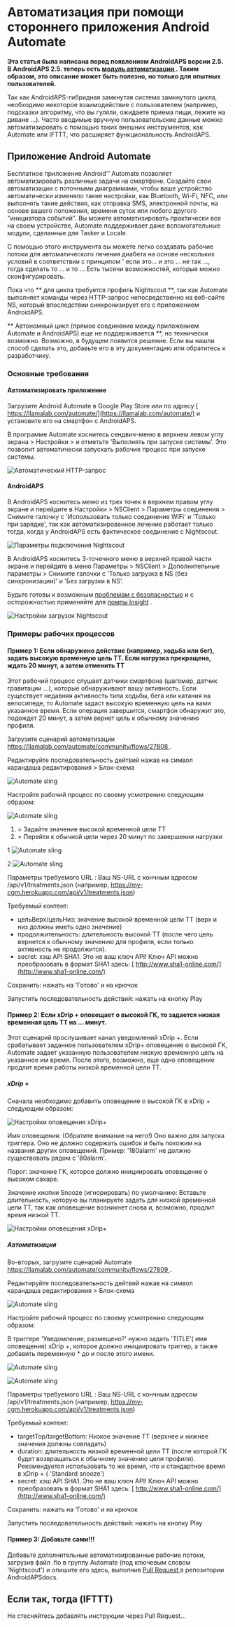 # Автоматизация при помощи стороннего приложения Android Automate

**Эта статья была написана перед появлением AndroidAPS версии 2.5. В AndroidAPS 2.5. теперь есть [ модуль автоматизации ](./Automation.rst). Таким образом, это описание может быть полезно, но только для опытных пользователей.**

Так как AndroidAPS-гибридная замкнутая система замкнутого цикла, необходимо некоторое взаимодействие с пользователем (например, подсказки алгоритму, что вы гуляли, ожидаете приема пищи, лежите на диване ...). Часто вводимые вручную пользовательские данные можно автоматизировать с помощью таких внешних инструментов, как Automate или IFTTT, что расширяет функциональность AndroidAPS.

## Приложение Android Automate

Бесплатное приложение Android™ Automate позволяет автоматизировать различные задачи на смартфоне. Создайте свои автоматизации с поточными диаграммами, чтобы ваше устройство автоматически изменяло такие настройки, как Bluetooth, Wi-Fi, NFC, или выполнять такие действия, как отправка SMS, электронной почты, на основе вашего положения, времени суток или любого другого "инициатора событий". Вы можете автоматизировать практически все на своем устройстве, Automate поддерживает даже вспомогательные модули, сделанные для Tasker и Locale.

С помощью этого инструмента вы можете легко создавать рабочие потоки для автоматического лечения диабета на основе нескольких условий в соответствии с принципом ' если это... и это ... не так ..., тогда сделать то ... и то ... Есть тысячи возможностей, которые можно сконфигурировать.

Пока что ** для цикла требуется профиль Nightscout **, так как Automate выполняет команды через HTTP-запрос непосредственно на веб-сайте NS, который впоследствии синхронизирует его с приложением AndroidAPS.

** Автономный цикл (прямое соединение между приложением Automate и AndroidAPS) еще не поддерживается **, но технически возможно. Возможно, в будущем появится решение. Если вы нашли способ сделать это, добавьте его в эту документацию или обратитесь к разработчику.

### Основные требования

#### Автоматизировать приложение

Загрузите Android Automate в Google Play Store или по адресу [ https://llamalab.com/automate/](https://llamalab.com/automate/) и установите его на смартфон с AndroidAPS.

В программе Automate коснитесь сендвич-меню в верхнем левом углу экрана > Настройки > и отметьте 'Выполнять при запуске системы'. Это позволит автоматически запускать рабочие процесс при запуске системы.

![Автоматический HTTP-запрос](../images/automate-app2.png)

#### AndroidAPS

В AndroidAPS коснитесь меню из трех точек в верхнем правом углу экране и перейдите в Настройки > NSClient > Параметры соединения > Снимите галочку с 'Использовать только соединение WiFi' и 'Только при зарядке', так как автоматизированное лечение работает только тогда, когда у AndroidAPS есть фактическое соединение с Nightscout.

![Параметры подключения Nightscout](../images/automate-aaps1.jpg)

В AndroidAPS коснитесь 3-точечного меню в верхней правой части экране и перейдите в меню Параметры > NSClient > Дополнительные параметры > Снимите галочки с 'Только загрузка в NS (без синхронизации)' и 'Без загрузки в NS'.

Будьте готовы к возможным [проблемам с безопасностью](../Installing-AndroidAPS/Nightscout#security-considerations) и с осторожностью применяйте для [помпы Insight](../Configuration/Accu-Chek-Insight-Pump#settings-in-aaps) .

![Настройки загрузок Nightscout](../images/automate-aaps2.jpg)

### Примеры рабочих процессов

#### Пример 1: Если обнаружено действие (например, ходьба или бег), задать высокую временную цель TT. Если нагрузка прекращена, ждать 20 минут, а затем отменить TT

Этот рабочий процесс слушает датчики смартфона (шагомер, датчик гравитации ...), которые обнаруживают вашу активность. Если существует недавняя активность типа ходьбы, бега или катания на велосипеде, то Automate задаст высокую временную цель на вами указанное время. Если операция завершится, смартфон обнаружит это, подождет 20 минут, а затем вернет цель к обычному значению профиля.

Загрузите сценарий автоматизации [ https://llamalab.com/automate/community/flows/27808 ](https://llamalab.com/automate/community/flows/27808).

Редактируйте последовательность дейтвий нажав на символ карандаша редактирования > Блок-схема

![Automate sling](../images/automate-app3.png)

Настройте рабочий процесс по своему усмотрению следующим образом:

![Automate sling](../images/automate-app6.png)

1. = Задайте значение высокой временной цели TT
2. = Перейти к обычной цели через 20 минут по завершении нагрузки

1 ![Automate sling](../images/automate-app1.png)

2 ![Automate sling](../images/automate-app5.png)

Параметры требуемого URL : Ваш NS-URL с кончным адресом /api/v1/treatments.json (например, https://my-cgm.herokuapp.com/api/v1/treatments.json)

Требуемый контент:

* цельВерх/цельНиз: значение высокой временной цели TT (верх и низ должны иметь одно значение)
* продолжительность: длительность высокой TT (после чего цель вернется к обычному значению для профиля, если только активность не продолжится). 
* secret: хэш API SHA1. Это не ваш ключ API! Ключ API можно преобразовать в формат SHA1 здесь: [ http://www.sha1-online.com/](http://www.sha1-online.com/)

Сохранить: нажать на 'Готово' и на крючок

Запустить последовательность действий: нажать на кнопку Play

#### Пример 2: Если xDrip + оповещает о высокой ГК, то задается низкая временная цель TT на ... минут.

Этот сценарий прослушивает канал уведомлений xDrip +. Если срабатывает заданное пользователем xDrip+ оповещение о высокой ГК, Automate задает указанную пользователем низкую временную цель на указанное им время. После этого, возможно, еще одно оповещение продлит время работы низкой временной цели TT.

##### xDrip +

Сначала необходимо добавить оповещение о высокой ГК в xDrip + следующим образом:

![Настройки оповещения xDrip+](../images/automate-xdrip1.png)

Имя оповещения: (Обратите внимание на него!) Оно важно для запуска триггера. Оно не должно содержать ошибок и быть похожим на названия других оповещений. Пример: '180alarm' не должно существовать рядом с '80alarm'.

Порог: значение ГК, которое должно инициировать оповещение о высоком сахаре.

Значение кнопки Snooze (игнорировать) по умолчанию: Вставьте длительность, которую вы планируете задать для низкой временной цели TT, так как оповещение возникнет снова и, возможно, продлит время низкой TT.

![Настройки оповещения xDrip+](../images/automate-xdrip2.png)

##### Автоматизация

Во-вторых, загрузите сценарий Automate [ https://llamalab.com/automate/community/flows/27809 ](https://llamalab.com/automate/community/flows/27809).

Редактируйте последовательность дейтвий нажав на символ карандаша редактирования > Блок-схема

![Automate sling](../images/automate-app3.png)

Настройте рабочий процесс по своему усмотрению следующим образом:

В триггере 'Уведомление, размещено?' нужно задать 'TITLE'( имя оповещения) xDrip +, которое должно инициировать триггер, а также добавить переменную * до и после этого имени.

![Automate sling](../images/automate-app7.png)

![Automate sling](../images/automate-app4.png)

Параметры требуемого URL : Ваш NS-URL с кончным адресом /api/v1/treatments.json (например, https://my-cgm.herokuapp.com/api/v1/treatments.json)

Требуемый контент:

* targetTop/targetBottom: Низкое значение TT (верхнее и нижнее значения должны совпадать)
* duration: длительность низкой временной цели TT (после которой ГК будет возвращаться к обычному значению цели профиля). Рекомендуется использовать то же время, что и стандартное время в xDrip + ( 'Standard snooze')
* secret: хэш API SHA1. Это не ваш ключ API! Ключ API можно преобразовать в формат SHA1 здесь: [ http://www.sha1-online.com/](http://www.sha1-online.com/)

Сохранить: нажать на 'Готово' и на крючок

Запустить последовательность действий: нажать на кнопку Play

#### Пример 3: Добавьте сами!!!

Добавьте дополнительные автоматизированные рабочие потоки, загрузив файл .flo в группу Automate (под ключевым словом 'Nightscout') и опишите его здесь, выполнив [ Pull Request ](../make-a-PR.md) в репозитории AndroidAPSdocs.

## Если так, тогда (IFTTT)

Не стесняйтесь добавлять инструкции через Pull Request...